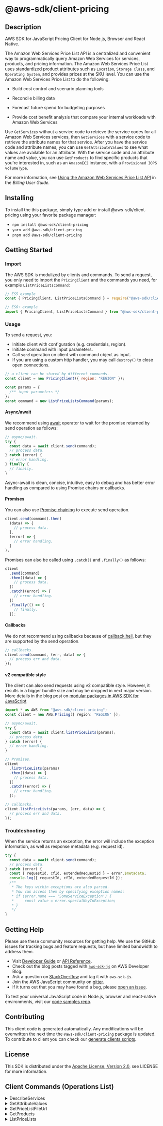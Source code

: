 <!-- generated file, do not edit directly -->

# @aws-sdk/client-pricing

## Description

AWS SDK for JavaScript Pricing Client for Node.js, Browser and React Native.

<p>The Amazon Web Services Price List API is a centralized and convenient way to programmatically
query Amazon Web Services for services, products, and pricing information. The Amazon Web Services Price List uses standardized product attributes such as <code>Location</code>,
<code>Storage Class</code>, and <code>Operating System</code>, and provides prices at
the SKU level. You can use the Amazon Web Services Price List to do the following:</p>
<ul>
<li>
<p>Build cost control and scenario planning tools</p>
</li>
<li>
<p>Reconcile billing data</p>
</li>
<li>
<p>Forecast future spend for budgeting purposes</p>
</li>
<li>
<p>Provide cost benefit analysis that compare your internal workloads with Amazon Web Services</p>
</li>
</ul>
<p>Use <code>GetServices</code> without a service code to retrieve the service codes for
all Amazon Web Services services, then <code>GetServices</code> with a service code to
retrieve the attribute names for that service. After you have the service code and
attribute names, you can use <code>GetAttributeValues</code> to see what values are
available for an attribute. With the service code and an attribute name and value, you can
use <code>GetProducts</code> to find specific products that you're interested in, such as
an <code>AmazonEC2</code> instance, with a <code>Provisioned IOPS</code>
<code>volumeType</code>.</p>
<p>For more information, see <a href="https://docs.aws.amazon.com/awsaccountbilling/latest/aboutv2/price-changes.html">Using the
Amazon Web Services Price List API</a> in the <i>Billing User
Guide</i>.</p>

## Installing

To install the this package, simply type add or install @aws-sdk/client-pricing
using your favorite package manager:

- `npm install @aws-sdk/client-pricing`
- `yarn add @aws-sdk/client-pricing`
- `pnpm add @aws-sdk/client-pricing`

## Getting Started

### Import

The AWS SDK is modulized by clients and commands.
To send a request, you only need to import the `PricingClient` and
the commands you need, for example `ListPriceListsCommand`:

```js
// ES5 example
const { PricingClient, ListPriceListsCommand } = require("@aws-sdk/client-pricing");
```

```ts
// ES6+ example
import { PricingClient, ListPriceListsCommand } from "@aws-sdk/client-pricing";
```

### Usage

To send a request, you:

- Initiate client with configuration (e.g. credentials, region).
- Initiate command with input parameters.
- Call `send` operation on client with command object as input.
- If you are using a custom http handler, you may call `destroy()` to close open connections.

```js
// a client can be shared by different commands.
const client = new PricingClient({ region: "REGION" });

const params = {
  /** input parameters */
};
const command = new ListPriceListsCommand(params);
```

#### Async/await

We recommend using [await](https://developer.mozilla.org/en-US/docs/Web/JavaScript/Reference/Operators/await)
operator to wait for the promise returned by send operation as follows:

```js
// async/await.
try {
  const data = await client.send(command);
  // process data.
} catch (error) {
  // error handling.
} finally {
  // finally.
}
```

Async-await is clean, concise, intuitive, easy to debug and has better error handling
as compared to using Promise chains or callbacks.

#### Promises

You can also use [Promise chaining](https://developer.mozilla.org/en-US/docs/Web/JavaScript/Guide/Using_promises#chaining)
to execute send operation.

```js
client.send(command).then(
  (data) => {
    // process data.
  },
  (error) => {
    // error handling.
  }
);
```

Promises can also be called using `.catch()` and `.finally()` as follows:

```js
client
  .send(command)
  .then((data) => {
    // process data.
  })
  .catch((error) => {
    // error handling.
  })
  .finally(() => {
    // finally.
  });
```

#### Callbacks

We do not recommend using callbacks because of [callback hell](http://callbackhell.com/),
but they are supported by the send operation.

```js
// callbacks.
client.send(command, (err, data) => {
  // process err and data.
});
```

#### v2 compatible style

The client can also send requests using v2 compatible style.
However, it results in a bigger bundle size and may be dropped in next major version. More details in the blog post
on [modular packages in AWS SDK for JavaScript](https://aws.amazon.com/blogs/developer/modular-packages-in-aws-sdk-for-javascript/)

```ts
import * as AWS from "@aws-sdk/client-pricing";
const client = new AWS.Pricing({ region: "REGION" });

// async/await.
try {
  const data = await client.listPriceLists(params);
  // process data.
} catch (error) {
  // error handling.
}

// Promises.
client
  .listPriceLists(params)
  .then((data) => {
    // process data.
  })
  .catch((error) => {
    // error handling.
  });

// callbacks.
client.listPriceLists(params, (err, data) => {
  // process err and data.
});
```

### Troubleshooting

When the service returns an exception, the error will include the exception information,
as well as response metadata (e.g. request id).

```js
try {
  const data = await client.send(command);
  // process data.
} catch (error) {
  const { requestId, cfId, extendedRequestId } = error.$metadata;
  console.log({ requestId, cfId, extendedRequestId });
  /**
   * The keys within exceptions are also parsed.
   * You can access them by specifying exception names:
   * if (error.name === 'SomeServiceException') {
   *     const value = error.specialKeyInException;
   * }
   */
}
```

## Getting Help

Please use these community resources for getting help.
We use the GitHub issues for tracking bugs and feature requests, but have limited bandwidth to address them.

- Visit [Developer Guide](https://docs.aws.amazon.com/sdk-for-javascript/v3/developer-guide/welcome.html)
  or [API Reference](https://docs.aws.amazon.com/AWSJavaScriptSDK/v3/latest/index.html).
- Check out the blog posts tagged with [`aws-sdk-js`](https://aws.amazon.com/blogs/developer/tag/aws-sdk-js/)
  on AWS Developer Blog.
- Ask a question on [StackOverflow](https://stackoverflow.com/questions/tagged/aws-sdk-js) and tag it with `aws-sdk-js`.
- Join the AWS JavaScript community on [gitter](https://gitter.im/aws/aws-sdk-js-v3).
- If it turns out that you may have found a bug, please [open an issue](https://github.com/aws/aws-sdk-js-v3/issues/new/choose).

To test your universal JavaScript code in Node.js, browser and react-native environments,
visit our [code samples repo](https://github.com/aws-samples/aws-sdk-js-tests).

## Contributing

This client code is generated automatically. Any modifications will be overwritten the next time the `@aws-sdk/client-pricing` package is updated.
To contribute to client you can check our [generate clients scripts](https://github.com/aws/aws-sdk-js-v3/tree/main/scripts/generate-clients).

## License

This SDK is distributed under the
[Apache License, Version 2.0](http://www.apache.org/licenses/LICENSE-2.0),
see LICENSE for more information.

## Client Commands (Operations List)

<details>
<summary>
DescribeServices
</summary>

[Command API Reference](https://docs.aws.amazon.com/AWSJavaScriptSDK/v3/latest/client/pricing/command/DescribeServicesCommand/) / [Input](https://docs.aws.amazon.com/AWSJavaScriptSDK/v3/latest/Package/-aws-sdk-client-pricing/Interface/DescribeServicesCommandInput/) / [Output](https://docs.aws.amazon.com/AWSJavaScriptSDK/v3/latest/Package/-aws-sdk-client-pricing/Interface/DescribeServicesCommandOutput/)

</details>
<details>
<summary>
GetAttributeValues
</summary>

[Command API Reference](https://docs.aws.amazon.com/AWSJavaScriptSDK/v3/latest/client/pricing/command/GetAttributeValuesCommand/) / [Input](https://docs.aws.amazon.com/AWSJavaScriptSDK/v3/latest/Package/-aws-sdk-client-pricing/Interface/GetAttributeValuesCommandInput/) / [Output](https://docs.aws.amazon.com/AWSJavaScriptSDK/v3/latest/Package/-aws-sdk-client-pricing/Interface/GetAttributeValuesCommandOutput/)

</details>
<details>
<summary>
GetPriceListFileUrl
</summary>

[Command API Reference](https://docs.aws.amazon.com/AWSJavaScriptSDK/v3/latest/client/pricing/command/GetPriceListFileUrlCommand/) / [Input](https://docs.aws.amazon.com/AWSJavaScriptSDK/v3/latest/Package/-aws-sdk-client-pricing/Interface/GetPriceListFileUrlCommandInput/) / [Output](https://docs.aws.amazon.com/AWSJavaScriptSDK/v3/latest/Package/-aws-sdk-client-pricing/Interface/GetPriceListFileUrlCommandOutput/)

</details>
<details>
<summary>
GetProducts
</summary>

[Command API Reference](https://docs.aws.amazon.com/AWSJavaScriptSDK/v3/latest/client/pricing/command/GetProductsCommand/) / [Input](https://docs.aws.amazon.com/AWSJavaScriptSDK/v3/latest/Package/-aws-sdk-client-pricing/Interface/GetProductsCommandInput/) / [Output](https://docs.aws.amazon.com/AWSJavaScriptSDK/v3/latest/Package/-aws-sdk-client-pricing/Interface/GetProductsCommandOutput/)

</details>
<details>
<summary>
ListPriceLists
</summary>

[Command API Reference](https://docs.aws.amazon.com/AWSJavaScriptSDK/v3/latest/client/pricing/command/ListPriceListsCommand/) / [Input](https://docs.aws.amazon.com/AWSJavaScriptSDK/v3/latest/Package/-aws-sdk-client-pricing/Interface/ListPriceListsCommandInput/) / [Output](https://docs.aws.amazon.com/AWSJavaScriptSDK/v3/latest/Package/-aws-sdk-client-pricing/Interface/ListPriceListsCommandOutput/)

</details>

